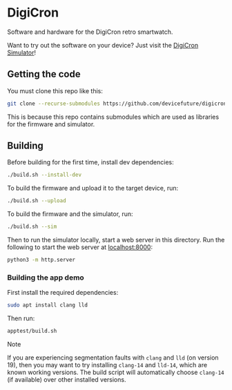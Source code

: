 # DigiCron
Software and hardware for the DigiCron retro smartwatch.

Want to try out the software on your device? Just visit the [DigiCron Simulator](simulator)!

## Getting the code
You must clone this repo like this:

```bash
git clone --recurse-submodules https://github.com/devicefuture/digicron
```

This is because this repo contains submodules which are used as libraries for the firmware and simulator.

## Building
Before building for the first time, install dev dependencies:

```bash
./build.sh --install-dev
```

To build the firmware and upload it to the target device, run:

```bash
./build.sh --upload
```

To build the firmware and the simulator, run:

```bash
./build.sh --sim
```

Then to run the simulator locally, start a web server in this directory. Run the following to start the web server at [localhost:8000](http://localhost:8000):

```bash
python3 -m http.server
```

### Building the app demo
First install the required dependencies:

```bash
sudo apt install clang lld
```

Then run:

```bash
apptest/build.sh
```

> [!NOTE]
> If you are experiencing segmentation faults with `clang` and `lld` (on version 19), then you may want to try installing `clang-14` and `lld-14`, which are known working versions. The build script will automatically choose `clang-14` (if available) over other installed versions.